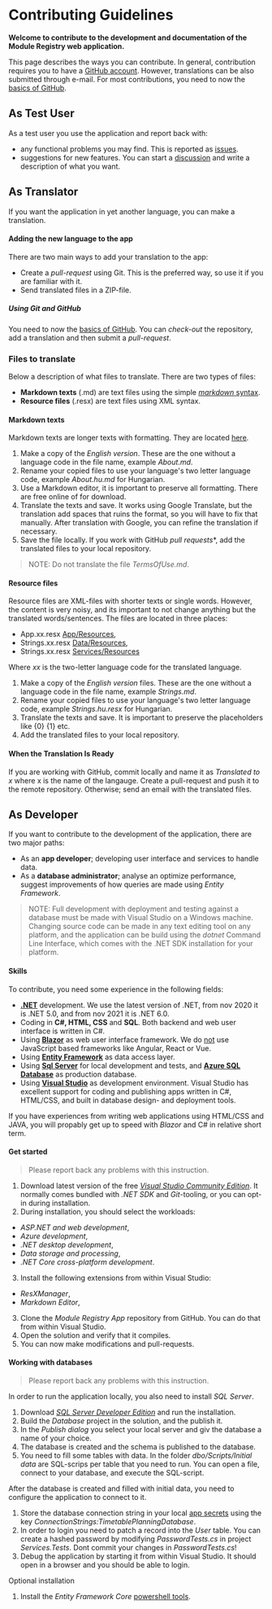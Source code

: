# Contributing Guidelines

**Welcome to contribute to the development and documentation of the **Module Registry** web application.**

This page describes the ways you can contribute. 
In general, contribution requires you to have a [GitHub account](https://github.com/).
However, translations can be also submitted through e-mail.
For most contributions, you need to now the [basics of GitHub](https://lab.github.com/githubtraining/introduction-to-github).

## As Test User
As a test user you use the application and report back with:
* any functional problems you may find. This is reported as [issues](https://github.com/tellurianinteractive/Tellurian.Trains.ModulesRegistryApp/issues).
* suggestions for new features. You can start a [discussion](https://github.com/tellurianinteractive/Tellurian.Trains.ModulesRegistryApp/discussions) and write a description of what you want.

## As Translator
If you want the application in yet another language, you can make a translation.

#### Adding the new language to the app
There are two main ways to add your translation to the app:
- Create a *pull-request* using Git. This is the preferred way, so use it if you are familiar with it.
- Send translated files in a ZIP-file. 

##### Using Git and GitHub
You need to now the [basics of GitHub](https://lab.github.com/githubtraining/introduction-to-github).
You can *check-out* the repository, add a translation and then submit a *pull-request*.

### Files to translate
Below a description of what files to translate. There are two types of files:
- **Markdown texts** (.md) are text files using the simple [*markdown* syntax](https://www.markdownguide.org/).
- **Resource files** (.resx) are text files using XML syntax.

#### Markdown texts
Markdown texts are longer texts with formatting. They are located [here](https://github.com/tellurianinteractive/Tellurian.Trains.ModulesRegistryApp/tree/master/SourceCode/App/Content/Markdown). 
1. Make a copy of the *English version*. These are the one without a language code in the file name, example *About.md*.
2. Rename your copied files to use your language's two letter language code, example *About.hu.md* for Hungarian.
3. Use a Markdown editor, it is important to preserve all formatting. There are free online of for download.
4. Translate the texts and save. It works using Google Translate, but the translation add spaces that ruins the format, so you will have to fix that manually.
After translation with Google, you can refine the translation if necessary.
5. Save the file locally. If you work with GitHub *pull requests**, add the translated files to your local repository.

> NOTE: Do not translate the file *TermsOfUse.md*.

#### Resource files
Resource files are XML-files with shorter texts or single words. However, the content is very noisy, and its important to not
change anything but the translated words/sentences. The files are located in three places:
* App.xx.resx [App/Resources](https://github.com/tellurianinteractive/Tellurian.Trains.ModulesRegistryApp/tree/master/SourceCode/App/Resources),
* Strings.xx.resx [Data/Resources](https://github.com/tellurianinteractive/Tellurian.Trains.ModulesRegistryApp/tree/master/SourceCode/Data/Resources),
* Strings.xx.resx [Services/Resources](https://github.com/tellurianinteractive/Tellurian.Trains.ModulesRegistryApp/tree/master/SourceCode/Services/Resources)

Where *xx* is the two-letter language code for the translated language.

1. Make a copy of the *English version* files. These are the one without a language code in the file name, example *Strings.md*.
2. Rename your copied files to use your language's two letter language code, example *Strings.hu.resx* for Hungarian.
3. Translate the texts and save. It is important to preserve the placeholders like {0} {1} etc.
4. Add the translated files to your local repository.

#### When the Translation Is Ready
If you are working with GitHub, commit locally and name it as *Translated to x* where x is the name of the langauge. 
Create a pull-request and push it to the remote repository.
Otherwise; send an email with the translated files.

## As Developer
If you want to contribute to the development of the application, there are two major paths:
- As an **app developer**; developing user interface and services to handle data.
- As a **database administrator**; analyse an optimize performance, suggest improvements of how queries are made using *Entity Framework*.

> NOTE: Full development with deployment and testing against a database must be made with Visual Studio on a Windows machine.
> Changing source code can be made in any text editing tool on any platform, and the application can be build using the *dotnet* Command Line Interface,
> which comes with the .NET SDK installation for your platform.


#### Skills
To contribute, you need some experience in the following fields:
* [**.NET**](https://docs.microsoft.com/en-us/dotnet/core/dotnet-five) development. We use the latest version of .NET, from nov 2020 it is .NET 5.0, and from nov 2021 it is .NET 6.0.
* Coding in **C#, HTML, CSS** and **SQL**. Both backend and web user interface is written in C#.
* Using [**Blazor**](https://dotnet.microsoft.com/apps/aspnet/web-apps/blazor) as web user interface framework. We do <u>not</u> use JavaScript based frameworks like Angular, React or Vue.
* Using [**Entity Framework**](https://docs.microsoft.com/en-us/ef/core/) as data access layer.
* Using [**Sql Server**](https://www.microsoft.com/en-us/sql-server/sql-server-downloads) for local development and tests, and [**Azure SQL Database**](https://azure.microsoft.com/en-us/products/azure-sql/database/) as production database.
* Using [**Visual Studio**](https://visualstudio.microsoft.com/) as development environment.
Visual Studio has excellent support for coding and publishing apps written in C#, HTML/CSS, and built in database design- and deployment tools. 

If you have experiences from writing web applications using HTML/CSS and JAVA, 
you will propably get up to speed with *Blazor* and C# in relative short term.

#### Get started
>Please report back any problems with this instruction.
1. Download latest version of the free [*Visual Studio Community Edition*](https://visualstudio.microsoft.com/downloads/).
It normally comes bundled with *.NET SDK* and *Git*-tooling, or you can opt-in during installation. 
2. During installation, you should select the workloads:
- *ASP.NET and web development*,
- *Azure development*,
- *.NET desktop development*,
- *Data storage and processing*,
- *.NET Core cross-platform development*.
3. Install the following extensions from within Visual Studio:
- *ResXManager*,
- *Markdown Editor*, 
3. Clone the *Module Registry App* repository from GitHub. You can do that from within Visual Studio.
4. Open the solution and verify that it compiles.
5. You can now make modifications and pull-requests.

#### Working with databases
>Please report back any problems with this instruction.

In order to run the application locally, you also need to install *SQL Server*.
1. Download [*SQL Server Developer Edition*](https://www.microsoft.com/en-us/sql-server/sql-server-downloads) and run the installation.
2. Build the *Database* project in the solution, and the publish it. 
3. In the *Publish dialog* you select your local server and giv the database a name of your choice.
4. The database is created and the schema is published to the database.
5. You need to fill some tables with data. In the folder *dbo/Scripts/Initial data* are SQL-scrips per table that you need to run. 
You can open a file, connect to your database, and execute the SQL-script.

After the database is created and filled with initial data, you need to configure the application to connect to it.
1. Store the database connection string in your local [app secrets](https://docs.microsoft.com/en-us/aspnet/core/security/app-secrets) using the key *ConnectionStrings:TimetablePlanningDatabase*.
2. In order to login you need to patch a record into the *User* table. You can create a hashed password by modifying *PasswordTests.cs* in project *Services.Tests*. Dont commit your changes in *PasswordTests.cs*!
3. Debug the application by starting it from within Visual Studio. It should open in a browser and you should be able to login. 

Optional installation
1. Install the *Entity Framework Core* [powershell tools](https://docs.microsoft.com/en-us/ef/core/cli/powershell).
